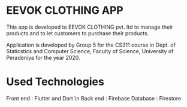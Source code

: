 # EEVOK CLOTHING APP

This app is developed to EEVOK CLOTHING pvt. ltd to manage their products and to let customers to purchase their products.

Application is developed by Group 5 for the CS311 course in Dept. of Staticstics and Computer Science, Faculty of Science, University of Peradeniya for the year 2020.

# Used Technologies
  Front end : Flutter and Dart \n
  Back end : Firebase
  Database : Firestore
  
  
